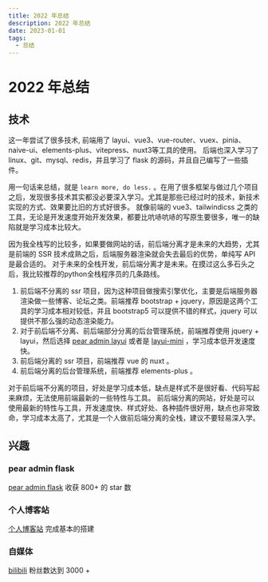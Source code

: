 ```yaml
---
title: 2022 年总结
description: 2022 年总结
date: 2023-01-01
tags:
  - 总结
---
```


# 2022 年总结

## 技术

这一年尝试了很多技术, 前端用了 layui、vue3、vue-router、vuex、pinia、naive-ui、elements-plus、vitepress、nuxt3等工具的使用。
后端也深入学习了 linux、git、mysql、redis，并且学习了 flask 的源码，并且自己编写了一些插件。

用一句话来总结，就是 `learn more, do less.` 。在用了很多框架与做过几个项目之后，发现很多技术其实都没必要深入学习。尤其是那些已经过时的技术，新技术实现的方式、效果要比旧的方式好很多。
就像前端的 vue3、tailwindicss 之类的工具，无论是开发速度开始开发效果，都要比吭哧吭哧的写原生要很多，唯一的缺陷就是学习成本比较大。

因为我全栈写的比较多，如果要做网站的话，前后端分离才是未来的大趋势，尤其是前端的 SSR 技术成熟之后，后端服务器渲染就会失去最后的优势，单纯写
API 是最合适的。 对于未来的全栈开发，前后端分离才是未来。在摸过这么多石头之后，我比较推荐的python全栈程序员的几条路线。

1. 前后端不分离的 ssr 项目，因为这种项目做搜索引擎优化，主要是后端服务器渲染做一些博客、论坛之类。前端推荐 bootstrap +
   jquery，原因是这两个工具的学习成本相对较低，并且 bootstrap5 可以提供不错的样式，jquery 可以提供不那么强的动态渲染能力。
2. 对于前后端不分离、前后端部分分离的后台管理系统，前端推荐使用 jquery +
   layui，然后选择 [pear admin layui](https://gitee.com/pear-admin/Pear-Admin-Layui)
   或者是 [layui-mini](https://gitee.com/zhongshaofa/layuimini) ，学习成本低开发速度快。
3. 前后端分离的 ssr 项目，前端推荐 vue 的 nuxt 。
4. 前后端分离的后台管理系统，前端推荐 elements-plus 。

对于前后端不分离的项目，好处是学习成本低，缺点是样式不是很好看、代码写起来麻烦，无法使用前端最新的一些特性与工具。
前后端分离的网站，好处是可以使用最新的特性与工具，开发速度快、样式好处、各种插件很好用，缺点也非常致命，学习成本太高了，尤其是一个人做前后端分离的全栈，建议不要轻易深入学。

## 兴趣

### pear admin flask

[pear admin flask](https://gitee.com/pear-admin/pear-admin-flask) 收获 800+ 的 star 数

### 个人博客站

[个人博客站](http://zhengxinonly.com/) 完成基本的搭建

### 自媒体

[bilibili](https://space.bilibili.com/162101364) 粉丝数达到 3000 +
